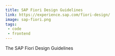 ```yaml
---
title: SAP Fiori Design Guidelines
link: https://experience.sap.com/fiori-design/
image: sap-fiori.png
tags:
 - code
 - frontend
---
```


The SAP Fiori Design Guidelines

